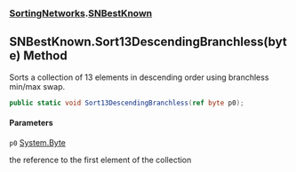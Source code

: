 ### [SortingNetworks](SortingNetworks.md 'SortingNetworks').[SNBestKnown](SortingNetworks.SNBestKnown.md 'SortingNetworks.SNBestKnown')

## SNBestKnown.Sort13DescendingBranchless(byte) Method

Sorts a collection of 13 elements in descending order using branchless min/max swap.

```csharp
public static void Sort13DescendingBranchless(ref byte p0);
```
#### Parameters

<a name='SortingNetworks.SNBestKnown.Sort13DescendingBranchless(byte).p0'></a>

`p0` [System.Byte](https://docs.microsoft.com/en-us/dotnet/api/System.Byte 'System.Byte')

the reference to the first element of the collection